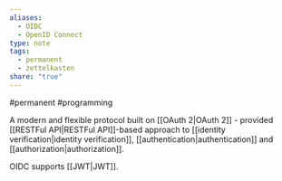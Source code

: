 ```yaml
---
aliases:
  - OIDC
  - OpenID Connect
type: note
tags:
  - permanent
  - zettelkasten
share: "true"
---
```

#permanent #programming 


A modern and flexible protocol built on [[OAuth 2|OAuth 2]] - provided [[RESTFul API|RESTFul API]]-based approach to [[identity verification|identity verification]], [[authentication|authentication]] and [[authorization|authorization]].

OIDC supports [[JWT|JWT]]. 